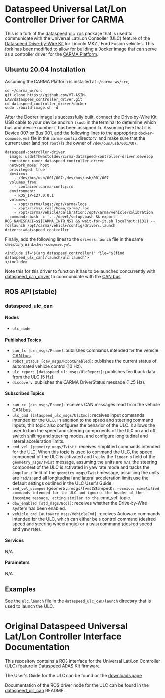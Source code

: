 Dataspeed Universal Lat/Lon Controller Driver for CARMA
=======================================================

This is a fork of the [dataspeed_ulc_ros](https://bitbucket.org/DataspeedInc/dataspeed_ulc_ros/src/master/) package that is used to communicate with the Universal Lat/Lon Controller (ULC) feature of the [Dataspeed Drive-by-Wire Kit](https://www.dataspeedinc.com/adas-by-wire-system/) for Lincoln MKZ / Ford Fusion vehicles. This fork has been modified to allow for building a Docker image that can serve as a controller driver for the [CARMA Platform](https://github.com/usdot-fhwa-stol/carma-platform).

Ubuntu 20.04 Installation
-------------------------
Assuming the CARMA Platform is installed at `~/carma_ws/src`,
```
cd ~/carma_ws/src
git clone https://github.com/VT-ASIM-LAB/dataspeed_controller_driver.git
cd dataspeed_controller_driver/docker
sudo ./build-image.sh -d
```
After the Docker image is successfully built, connect the Drive-by-Wire Kit USB cable to your device and run `lsusb` in the terminal to determine which bus and device number it has been assigned to. Assuming here that it is Device 007 on Bus 001, add the following lines to the appropriate `docker-compose.yml` file in the `carma-config` directory, and make sure that the current user (and not `root`) is the owner of `/dev/bus/usb/001/007`.
```
dataspeed-controller-driver:
  image: usdotfhwastoldev/carma-dataspeed-controller-driver:develop
  container_name: dataspeed-controller-driver
  network_mode: host
  privileged: true
  devices:
    - /dev/bus/usb/001/007:/dev/bus/usb/001/007
  volumes_from:
    - container:carma-config:ro
  environment:
    - ROS_IP=127.0.0.1
  volumes:
    - /opt/carma/logs:/opt/carma/logs
    - /opt/carma/.ros:/home/carma/.ros
    - /opt/carma/vehicle/calibration:/opt/carma/vehicle/calibration
  command: bash -c '. ./devel/setup.bash && export ROS_NAMESPACE=$${CARMA_INTR_NS} && wait-for-it.sh localhost:11311 -- roslaunch /opt/carma/vehicle/config/drivers.launch drivers:=dataspeed_controller'
```
Finally, add the following lines to the `drivers.launch` file in the same directory as `docker-compose.yml`.
```
<include if="$(arg dataspeed_controller)" file="$(find dataspeed_ulc_can)/launch/ulc.launch">
</include>
```
Note this for this driver to function it has to be launched concurrently with [dataspeed_can_driver](https://github.com/VT-ASIM-LAB/dataspeed_can_driver) to communicate with the [CAN bus](https://en.wikipedia.org/wiki/CAN_bus)

ROS API (stable)
----------------

### dataspeed_ulc_can

#### Nodes
* `ulc_node`

#### Published Topics
* `can_tx [can_msgs/Frame]`: publishes commands intended for the vehicle [CAN bus](https://en.wikipedia.org/wiki/CAN_bus).
* `robot_status [cav_msgs/RobotEnabled]`: publishes the current status of automated vehicle control (10 Hz).
* `ulc_report [dataspeed_ulc_msgs/UlcReport]`: publishes feedback data from the ULC (5 Hz).
* `discovery`: publishes the CARMA [DriverStatus](https://github.com/usdot-fhwa-stol/carma-msgs/blob/develop/cav_msgs/msg/DriverStatus.msg) message (1.25 Hz).

#### Subscribed Topics
* `can_rx [can_msgs/Frame]`: receives CAN messages read from the vehicle [CAN bus](https://en.wikipedia.org/wiki/CAN_bus).
* `ulc_cmd [dataspeed_ulc_msgs/UlcCmd]`: receives input commands intended for the ULC. In addition to the speed and steering command inputs, this topic also configures the behavior of the ULC. It allows the user to turn the speed and steering components of the ULC on and off, switch shifting and steering modes, and configure longitudinal and lateral acceleration limits.
* `cmd_vel (geometry_msgs/Twist)`: receives simplified commands intended for the ULC. When this topic is used to command the ULC, the speed component of the ULC is activated and tracks the `linear.x` field of the `geometry_msgs/Twist` message, assuming the units are `m/s`; the steering component of the ULC is activated in yaw rate mode and tracks the `angular.z` field of the `geometry_msgs/Twist` message, assuming the units are `rad/s`; and all longitudinal and lateral acceleration limits use the default settings outlined in the ULC User's Guide.
* `cmd_vel_stamped` (geometry_msgs/TwistStamped)`: receives simplified commands intended for the ULC and ignores the header of the incoming message, acting similar to the `cmd_vel` topic.
* `dbw_enabled [std_msgs/Bool]`: receives whether the Drive-by-Wire system has been enabled.
* `vehicle_cmd [autoware_msgs/VehicleCmd]`: receives Autoware commands intended for the ULC, which can either be a control command (desired speed and steering wheel angle) or a twist command (desired speed and yaw rate).

#### Services
N/A

#### Parameters
N/A

Examples
--------

See the `ulc.launch` file in the `dataspeed_ulc_can/launch` directory that is used to launch the ULC.

Original Dataspeed Universal Lat/Lon Controller Interface Documentation
=======================================================================

This repository contains a ROS interface for the Universal Lat/Lon Controller (ULC) feature in Dataspeed ADAS Kit firmware.

The User's Guide for the ULC can be found on the [downloads page](https://bitbucket.org/DataspeedInc/dataspeed_ulc_ros/downloads)

Documentation of the ROS driver node for the ULC can be found in the [dataspeed_ulc_can](dataspeed_ulc_can/README.md) README.
